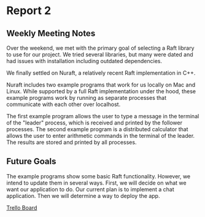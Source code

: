 # Report 2

## Weekly Meeting Notes 
Over the weekend, we met with the primary goal of selecting a Raft library to use for our project.  We tried several libraries, but many were dated and had issues with installation including outdated dependencies.

We finally settled on Nuraft, a relatively recent Raft implementation in C++.  

Nuraft includes two example programs that work for us locally on Mac and Linux.  While supported by a full Raft implementation under the hood, these example programs work by running as separate processes that communicate with each other over localhost. 

The first example program allows the user to type a message in the terminal of the "leader" process, which is received and printed by the follower processes.  The second example program is a distributed calculator that allows the user to enter arithmetic commands in the terminal of the leader.  The results are stored and printed by all processes.

## Future Goals

The example programs show some basic Raft functionality.  However, we intend to update them in several ways.  First, we will decide on what we want our application to do.  Our current plan is to implement a chat application.  Then we will determine a way to deploy the app. 


[Trello Board](https://trello.com/b/hbhwfHb7/ecs251-final-project)
